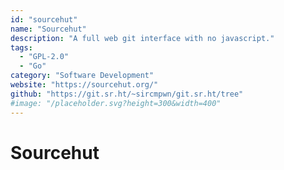 ```yaml
---
id: "sourcehut"
name: "Sourcehut"
description: "A full web git interface with no javascript."
tags:
  - "GPL-2.0"
  - "Go"
category: "Software Development"
website: "https://sourcehut.org/"
github: "https://git.sr.ht/~sircmpwn/git.sr.ht/tree"
#image: "/placeholder.svg?height=300&width=400"
---
```


# Sourcehut
